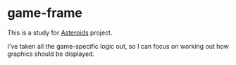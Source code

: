 # game-frame

This is a study for [Asteroids](https://github.com/liamst19/asteroids-study) project. 

I've taken all the game-specific logic out, so I can focus on working out how graphics should be displayed.
